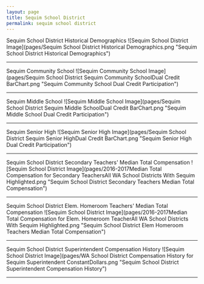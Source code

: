 ```yaml
---
layout: page
title: Sequim School District
permalink: sequim school district
---
```



Sequim School District Historical Demographics
![Sequim School District Image](pages/Sequim School District Historical Demographics.png "Sequim School District Historical Demographics")

___

Sequim Community School
![Sequim Community School Image](pages/Sequim School District Sequim Community SchoolDual Credit BarChart.png "Sequim Community School Dual Credit Participation")

___

Sequim Middle School
![Sequim Middle School Image](pages/Sequim School District Sequim Middle SchoolDual Credit BarChart.png "Sequim Middle School Dual Credit Participation")

___

Sequim Senior High
![Sequim Senior High Image](pages/Sequim School District Sequim Senior HighDual Credit BarChart.png "Sequim Senior High Dual Credit Participation")

___

Sequim School District Secondary Teachers' Median Total Compensation
![Sequim School District Image](pages/2016-2017Median Total Compensation for Secondary TeachersAll WA School Districts With Sequim Highlighted.png "Sequim School District Secondary Teachers Median Total Compensation")

___

Sequim School District Elem. Homeroom Teachers' Median Total Compensation
![Sequim School District Image](pages/2016-2017Median Total Compensation for Elem. Homeroom TeacherAll WA School Districts With Sequim Highlighted.png "Sequim School District Elem Homeroom Teachers Median Total Compensation")

___

Sequim School District Superintendent Compensation History
![Sequim School District Image](pages/WA School District Compensation History for Sequim Superintendent ConstantDollars.png "Sequim School District Superintendent Compensation History")

___

